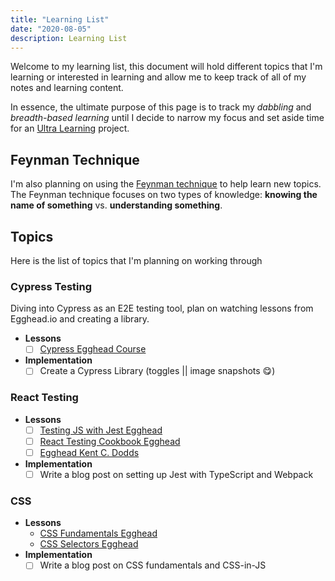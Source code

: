 ```yaml
---
title: "Learning List"
date: "2020-08-05"
description: Learning List
---
```

Welcome to my learning list, this document will hold different topics that I'm learning or interested in learning
and allow me to keep track of all of my notes and learning content.

 In essence, the ultimate purpose of this page is to track my _dabbling_ and _breadth-based learning_ until I decide to narrow my focus and set aside time for an [Ultra Learning](https://www.scotthyoung.com/blog/2016/07/28/ultralearn-diy-1/) project.

## Feynman Technique
I'm also planning on using the [Feynman technique](../feynman-technique) to help learn new topics. The Feynman technique
focuses on two types of knowledge: **knowing the name of something** vs. **understanding something**.

## Topics
Here is the list of topics that I'm planning on working through

### Cypress Testing
Diving into Cypress as an E2E testing tool, plan on watching lessons from Egghead.io and creating a library.
- **Lessons**
  - [ ] [Cypress Egghead Course](https://egghead.io/courses/end-to-end-testing-with-cypress)
- **Implementation**
  - [ ] Create a Cypress Library (toggles || image snapshots 😋)

### React Testing
- **Lessons**
  * [ ] [Testing JS with Jest Egghead](https://egghead.io/playlists/testing-javascript-with-jest-a36c4074)
  * [ ] [React Testing Cookbook Egghead](https://egghead.io/courses/react-testing-cookbook)
  * [ ] [Egghead Kent C. Dodds](https://egghead.io/instructors/kentcdodds)
- **Implementation**
  * [ ] Write a blog post on setting up Jest with TypeScript and Webpack

### CSS
- **Lessons**
  * [CSS Fundamentals Egghead](https://egghead.io/courses/css-fundamentals)
  * [CSS Selectors Egghead](https://egghead.io/courses/css-selectors-in-depth)
- **Implementation**
  * [ ] Write a blog post on CSS fundamentals and CSS-in-JS
